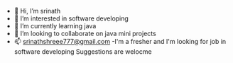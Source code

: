 - 👋 Hi, I’m srinath
- 👀 I’m interested in software developing
- 🌱 I’m currently learning java
- 💞️ I’m looking to collaborate on java mini projects
- 📫 srinathshreee777@gmail.com
-I'm a fresher and  I'm looking for job in software developing
Suggestions are welocme


<!---
srinathshan7/srinathshan7 is a ✨ special ✨ repository because its `README.md` (this file) appears on your GitHub profile.
You can click the Preview link to take a look at your changes.
--->
